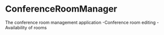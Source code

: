 # ConferenceRoomManager

The conference room management application
-Conference room editing
-Availability of rooms
